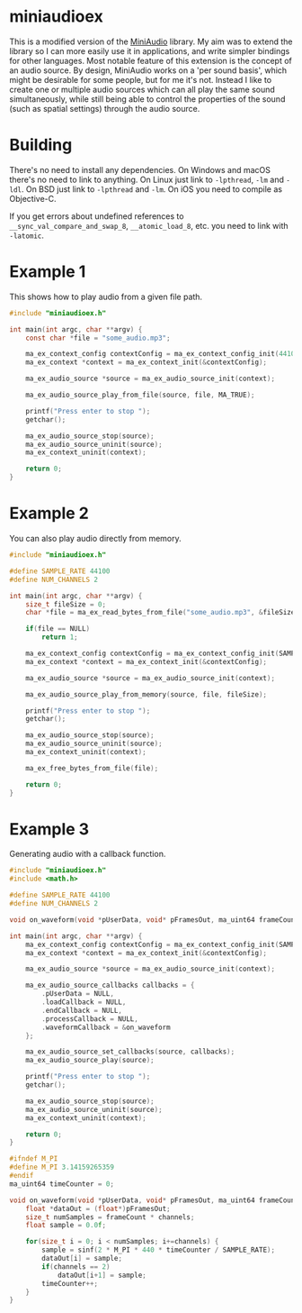 # miniaudioex
This is a modified version of the [MiniAudio](https://github.com/mackron/miniaudio) library. My aim was to extend the library so I can more easily use it in applications, and write simpler bindings for other languages. Most notable feature of this extension is the concept of an audio source. By design, MiniAudio works on a 'per sound basis', which might be desirable for some people, but for me it's not. Instead I like to create one or multiple audio sources which can all play the same sound simultaneously, while still being able to control the properties of the sound (such as spatial settings) through the audio source.

# Building
There's no need to install any dependencies. On Windows and macOS there's no need to link to  anything. On Linux just link to `-lpthread`, `-lm` and `-ldl`. On BSD just link to `-lpthread` and `-lm`. On iOS you need to compile as Objective-C.

If you get errors about undefined references to `__sync_val_compare_and_swap_8`, `__atomic_load_8`, etc. you need to link with `-latomic`.

# Example 1
This shows how to play audio from a given file path.
```c
#include "miniaudioex.h"

int main(int argc, char **argv) {
    const char *file = "some_audio.mp3";

    ma_ex_context_config contextConfig = ma_ex_context_config_init(44100, 2, 0, NULL);
    ma_ex_context *context = ma_ex_context_init(&contextConfig);

    ma_ex_audio_source *source = ma_ex_audio_source_init(context);

    ma_ex_audio_source_play_from_file(source, file, MA_TRUE);

    printf("Press enter to stop ");
    getchar();

    ma_ex_audio_source_stop(source);
    ma_ex_audio_source_uninit(source);
    ma_ex_context_uninit(context);

    return 0;
}
```
# Example 2
You can also play audio directly from memory.
```c
#include "miniaudioex.h"

#define SAMPLE_RATE 44100
#define NUM_CHANNELS 2

int main(int argc, char **argv) {
    size_t fileSize = 0;
    char *file = ma_ex_read_bytes_from_file("some_audio.mp3", &fileSize);

    if(file == NULL)
        return 1;

    ma_ex_context_config contextConfig = ma_ex_context_config_init(SAMPLE_RATE, NUM_CHANNELS, 0, NULL);
    ma_ex_context *context = ma_ex_context_init(&contextConfig);

    ma_ex_audio_source *source = ma_ex_audio_source_init(context);

    ma_ex_audio_source_play_from_memory(source, file, fileSize);

    printf("Press enter to stop ");
    getchar();

    ma_ex_audio_source_stop(source);
    ma_ex_audio_source_uninit(source);
    ma_ex_context_uninit(context);

    ma_ex_free_bytes_from_file(file);

    return 0;
}
```
# Example 3
Generating audio with a callback function.
```c
#include "miniaudioex.h"
#include <math.h>

#define SAMPLE_RATE 44100
#define NUM_CHANNELS 2

void on_waveform(void *pUserData, void* pFramesOut, ma_uint64 frameCount, ma_uint32 channels, NULL);

int main(int argc, char **argv) {
    ma_ex_context_config contextConfig = ma_ex_context_config_init(SAMPLE_RATE, NUM_CHANNELS);
    ma_ex_context *context = ma_ex_context_init(&contextConfig);

    ma_ex_audio_source *source = ma_ex_audio_source_init(context);

    ma_ex_audio_source_callbacks callbacks = {
        .pUserData = NULL,
        .loadCallback = NULL,
        .endCallback = NULL,
        .processCallback = NULL,
        .waveformCallback = &on_waveform
    };

    ma_ex_audio_source_set_callbacks(source, callbacks);
    ma_ex_audio_source_play(source);

    printf("Press enter to stop ");
    getchar();

    ma_ex_audio_source_stop(source);
    ma_ex_audio_source_uninit(source);
    ma_ex_context_uninit(context);

    return 0;
}

#ifndef M_PI
#define M_PI 3.14159265359
#endif
ma_uint64 timeCounter = 0;

void on_waveform(void *pUserData, void* pFramesOut, ma_uint64 frameCount, ma_uint32 channels) {
    float *dataOut = (float*)pFramesOut;
    size_t numSamples = frameCount * channels;
    float sample = 0.0f;

    for(size_t i = 0; i < numSamples; i+=channels) {
        sample = sinf(2 * M_PI * 440 * timeCounter / SAMPLE_RATE);
        dataOut[i] = sample;
        if(channels == 2)
            dataOut[i+1] = sample;
        timeCounter++;
    }
}
```